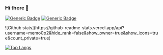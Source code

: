 ### Hi there 👋

  [![Generic Badge](https://komarev.com/ghpvc/?username=memo0p2)](https://komarev.com/ghpvc/?username=memo0p2) [![Generic Badge](https://img.shields.io/badge/Programmer-Yes-green)](https://img.shields.io/badge/Programmer-Yes-green)
</p>
![Github stats](https://github-readme-stats.vercel.app/api?username=memo0p2&hide_rank=false&show_owner=true&show_icons=true&count_private=true) 

[![Top Langs](https://github-readme-stats.vercel.app/api/top-langs/?username=memo0p2&hide_rank=false&show_owner=true&show_icons=true&layout=compact&count_private=true)](https://github.com/memo0p2)

  


